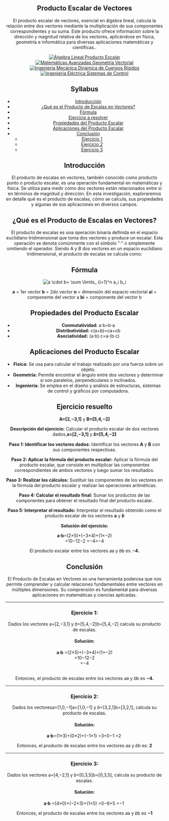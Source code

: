 ﻿<p align="center">
    <h2 align="center">Producto Escalar de Vectores
    </h2>
</p>

<div align="center">
    <p align="center">El producto escalar de vectores, esencial en álgebra lineal, calcula la relación entre dos vectores mediante la multiplicación de sus componentes correspondientes y su suma. Este producto ofrece información sobre la dirección y magnitud relativa de los vectores, aplicándose en física, geometría e informática para diversas aplicaciones matemáticas y científicas..</p>
    

</p>
<div>
    <p align="center">
        <a href="#">
            <img src="https://img.shields.io/badge/Álgebra%20Lineal-Producto%20Escalar-yellow?style=for-the-badge&logo=mathworks" alt="Álgebra Lineal Producto Escalar">
        </a>
        <a href="#">
            <img src="https://img.shields.io/badge/Matemáticas%20Avanzadas-Geometría%20Vectorial-green?style=for-the-badge&logo=mathworks" alt="Matemáticas Avanzadas Geometría Vectorial">
        </a>
        <a href="#">
            <img src="https://img.shields.io/badge/Ingeniería%20Mecánica-Dinámica%20de%20Cuerpos%20Rígidos-blue?style=for-the-badge&logo=autodesk" alt="Ingeniería Mecánica Dinámica de Cuerpos Rígidos">
        </a>
        <a href="#">
            <img src="https://img.shields.io/badge/Ingeniería%20Eléctrica-Sistemas%20de%20Control-orange?style=for-the-badge&logo=autodesk" alt="Ingeniería Eléctrica Sistemas de Control">
        </a>
 
</div>

## Syllabus 

- [Introducción](#introducción)
- [¿Qué es el Producto de Escalas en Vectores?](#qué-es-el-producto-de-escalas-en-vectores)
- [Fórmula](#fórmula)
- [Ejercicio a resolver](#ejercicio-a-resolver)
- [Propiedades del Producto Escalar](#propiedades-del-producto-escalar)
- [Aplicaciones del Producto Escalar](#aplicaciones-del-producto-escalar)
- [Conclusión](#conclusión)
	- [Ejercicio 1](#ejercicio-1)
	- [Ejercicio 2](#ejercicio-2)
	- [Ejercicio 3](#ejercicio-3)


## Introducción
El producto de escalas en vectores, también conocido como producto punto o producto escalar, es una operación fundamental en matemáticas y física. Se utiliza para medir cómo dos vectores están relacionados entre sí en términos de magnitud y dirección. En esta investigación, exploraremos en detalle qué es el producto de escalas, cómo se calcula, sus propiedades y algunas de sus aplicaciones en diversos campos.

## ¿Qué es el Producto de Escalas en Vectores?

El producto de escalas es una operación binaria definida en el espacio euclidiano tridimensional que toma dos vectores y produce un escalar. Esta operación se denota comúnmente con el símbolo "·" o simplemente omitiendo el operador. Siendo A y B dos vectores en un espacio euclidiano tridimensional, el producto de escalas se calcula como:



## Fórmula


![a \cdot b= \sum \limits_ {i=1}^n a_i b_i](https://www.gstatic.com/education/formulas2/553212783/en/dot_product.svg)

**a**	=	1er vector
**b**	=	2do vector
**n**	=	dimensión del espacio vectorial
**ai**	=	componente del vector a
**bi**	=	componente del vector b


## Propiedades del Producto Escalar

-   **Conmutatividad:** a⋅b=b⋅a
-   **Distributividad:** c(a+b)=ca+cb
-   **Asociatividad:** (a⋅b)⋅c=a⋅(b⋅c)

## Aplicaciones del Producto Escalar

-   **Física:** Se usa para calcular el trabajo realizado por una fuerza sobre un objeto.
-   **Geometría:** Permite encontrar el ángulo entre dos vectores y determinar si son paralelos, perpendiculares o inclinados.
-   **Ingeniería:** Se emplea en el diseño y análisis de estructuras, sistemas de control y gráficos por computadora.

## Ejercicio resuelto

**A=[2,−3,1]** y **B=[5,4,−2]** 


**Descripción del ejercicio:**
Calcular el producto escalar de dos vectores dados,**a=[2,−3,1]** y **𝑏=[5,4,−2]**

**Paso 1: Identificar los vectores dados:**
Identificar los vectores **A** y **B** con sus componentes respectivas.

**Paso 2: Aplicar la fórmula del producto escalar:**
Aplicar la fórmula del producto escalar, que consiste en multiplicar las componentes correspondientes de ambos vectores y luego sumar los resultados.

**Paso 3: Realizar los cálculos:**
Sustituir las componentes de los vectores en la fórmula del producto escalar y realizar las operaciones aritméticas.

**Paso 4: Calcular el resultado final:**
Sumar los productos de las componentes para obtener el resultado final del producto escalar.

**Paso 5: Interpretar el resultado:**
Interpretar el resultado obtenido como el producto escalar de los vectores **a** y **𝑏**

**Solución del ejercicio:**

**a⋅b**=(2×5)+(−3×4)+(1×−2)  
=10−12−2
 =−4=−4


El producto escalar entre los vectores 𝑎a y 𝑏b es :**-4.**


## Conclusión
El Producto de Escalas en Vectores es una herramienta poderosa que nos permite comprender y calcular relaciones fundamentales entre vectores en múltiples dimensiones. Su comprensión es fundamental para diversas aplicaciones en matemáticas y ciencias aplicadas.


----

### Ejercicio 1:

Dados los vectores a=[2,−3,1] y 𝑏=[5,4,−2]b=[5,4,−2] calcula su producto de escalas.


#### Solución:

**a⋅b** =(2×5)+(−3×4)+(1×−2)  
=10−12−2  
=−4  
​

Entonces, el producto de escalas entre los vectores 𝑎a y 𝑏b es **−4.**

----

### Ejercicio 2:

Dados los vectores𝑎=[1,0,−1]a=[1,0,−1] y 𝑏=[3,2,1]b=[3,2,1], calcula su producto de escalas.

#### Solución:

**a⋅b**=(1×3)+(0×2)+(−1×1)
=3+0−1
=2​
​

Entonces, el producto de escalas entre los vectores 𝑎a y 𝑏b es: **2**


---

### Ejercicio 3:

Dados los vectores a=[4,−2,1] y 𝑏=[0,3,5]b=[0,3,5], calcula su producto de escalas.

#### Solución:

**a⋅b** =(4×0)+(−2×3)+(1×5)
=0−6+5
=−1​
​

Entonces, el producto de escalas entre los vectores 𝑎a y 𝑏b es **−1**


